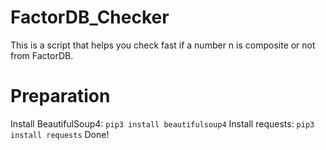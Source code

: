 # FactorDB_Checker
This is a script that helps you check fast if a number n is composite or not from FactorDB.

# Preparation
Install BeautifulSoup4: `pip3 install beautifulsoup4`
Install requests: `pip3 install requests`
Done!
